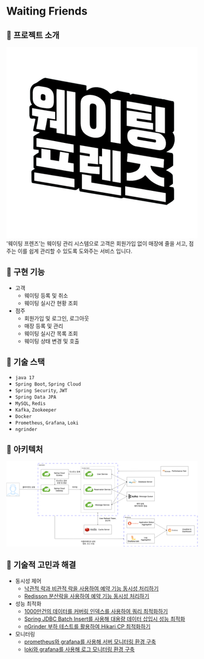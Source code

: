 # Waiting Friends

## 📌 프로젝트 소개
![waiting_friends_logo.png](waiting_friends_logo.png)
'웨이팅 프렌즈'는 웨이팅 관리 시스템으로 고객은 회원가입 없이 매장에 줄을 서고, 점주는 이를 쉽게 관리할 수 있도록 도와주는 서비스 입니다.

## 📌 구현 기능
- 고객
  - 웨이팅 등록 및 취소
  - 웨이팅 실시간 현황 조회
- 점주
  - 회원가입 및 로그인, 로그아웃
  - 매장 등록 및 관리
  - 웨이팅 실시간 목록 조회
  - 웨이팅 상태 변경 및 호출

## 📌 기술 스택
- `java 17`
- `Spring Boot`, `Spring Cloud`
- `Spring Security`, `JWT`
- `Spring Data JPA`
- `MySQL`, `Redis`
- `Kafka`, `Zookeeper`
- `Docker`
- `Prometheus`, `Grafana`, `Loki`
- `ngrinder`

## 📌 아키텍처
![project_architecture.png](project_architecture.png)
## 📌 기술적 고민과 해결
- 동시성 제어
  - [낙관적 락과 비관적 락을 사용하여 예약 기능 동시성 처리하기](https://cjsrhd94.tistory.com/213)
  - [Redisson 분산락을 사용하여 예약 기능 동시성 처리하기](https://cjsrhd94.tistory.com/215)
- 성능 최적화
  - [1000만건의 데이터를 커버링 인덱스를 사용하여 쿼리 최적화하기](https://cjsrhd94.tistory.com/223)
  - [Spring JDBC Batch Insert를 사용해 대용량 데이터 삽입시 성능 최적화](https://cjsrhd94.tistory.com/219)
  - [nGrinder 부하 테스트를 활용하여 Hikari CP 최적화하기](https://cjsrhd94.tistory.com/221)
- 모니터링
  - [prometheus와 grafana를 사용해 서버 모니터링 환경 구축](https://cjsrhd94.tistory.com/216)
  - [loki와 grafana를 사용해 로그 모니터링 환경 구축](https://cjsrhd94.tistory.com/217)